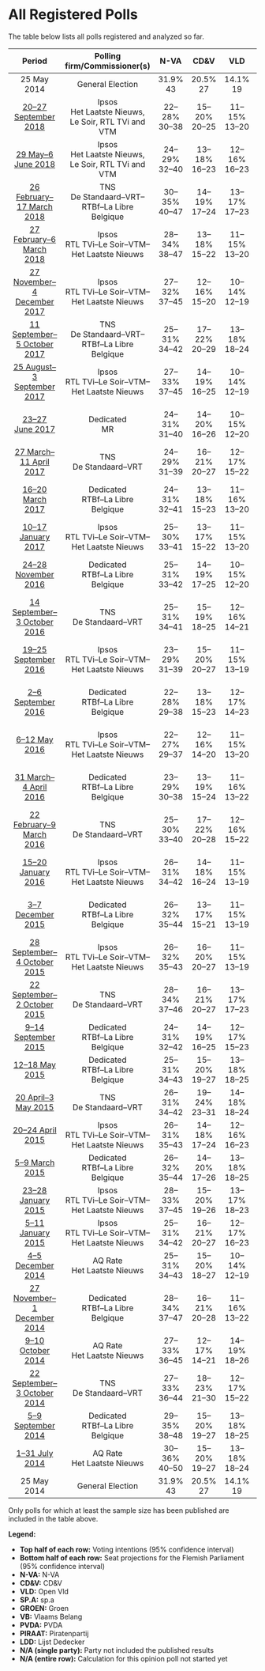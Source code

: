 # All Registered Polls

The table below lists all polls registered and analyzed so far.

| Period     | Polling firm/Commissioner(s) | N-VA | CD&V | VLD | SP.A | GROEN | VB | PVDA | PIRAAT | LDD |
|:----------:|:----------------------------:|:--:|:--:|:--:|:--:|:--:|:--:|:--:|:--:|:--:|
| 25 May 2014 | General Election | 31.9% <br> 43 | 20.5% <br> 27 | 14.1% <br> 19 | 14.0% <br> 18 | 8.7% <br> 10 | 5.9% <br> 6 | 2.5% <br> 0 | 0.6% <br> 0 | 0.0% <br> 0 |
| [20–27 September 2018](2018-09-27-Ipsos.html) | Ipsos <br> Het Laatste Nieuws, Le Soir, RTL TVi and VTM | 22–28% <br> 30–38 | 15–20% <br> 20–25 | 11–15% <br> 13–20 | 10–14% <br> 14–19 | 12–16% <br> 16–23 | 9–13% <br> 11–17 | 3–6% <br> 1–5 | N/A <br> N/A | N/A <br> N/A |
| [29 May–6 June 2018](2018-06-06-Ipsos.html) | Ipsos <br> Het Laatste Nieuws, Le Soir, RTL TVi and VTM | 24–29% <br> 32–40 | 13–18% <br> 16–23 | 12–16% <br> 16–23 | 10–14% <br> 13–19 | 11–15% <br> 14–20 | 8–12% <br> 8–15 | 5–8% <br> 3–9 | N/A <br> N/A | N/A <br> N/A |
| [26 February–17 March 2018](2018-03-17-TNS.html) | TNS <br> De Standaard–VRT–RTBf–La Libre Belgique | 30–35% <br> 40–47 | 14–19% <br> 17–24 | 13–17% <br> 17–23 | 8–11% <br> 8–14 | 12–16% <br> 15–23 | 6–9% <br> 6–10 | 4–6% <br> 2–5 | N/A <br> N/A | N/A <br> N/A |
| [27 February–6 March 2018](2018-03-06-Ipsos.html) | Ipsos <br> RTL TVi–Le Soir–VTM–Het Laatste Nieuws | 28–34% <br> 38–47 | 13–18% <br> 15–22 | 11–15% <br> 13–20 | 11–15% <br> 14–20 | 9–12% <br> 11–17 | 7–11% <br> 8–13 | 5–8% <br> 2–9 | N/A <br> N/A | N/A <br> N/A |
| [27 November–4 December 2017](2017-12-04-Ipsos.html) | Ipsos <br> RTL TVi–Le Soir–VTM–Het Laatste Nieuws | 27–32% <br> 37–45 | 12–16% <br> 15–20 | 10–14% <br> 12–19 | 9–13% <br> 11–17 | 11–15% <br> 15–23 | 9–12% <br> 9–16 | 4–7% <br> 2–7 | N/A <br> N/A | N/A <br> N/A |
| [11 September–5 October 2017](2017-10-05-TNS.html) | TNS <br> De Standaard–VRT–RTBf–La Libre Belgique | 25–31% <br> 34–42 | 17–22% <br> 20–29 | 13–18% <br> 18–24 | 9–13% <br> 10–17 | 12–16% <br> 15–22 | 5–8% <br> 4–8 | 4–7% <br> 2–5 | N/A <br> N/A | N/A <br> N/A |
| [25 August–3 September 2017](2017-09-03-Ipsos.html) | Ipsos <br> RTL TVi–Le Soir–VTM–Het Laatste Nieuws | 27–33% <br> 37–45 | 14–19% <br> 16–25 | 10–14% <br> 12–19 | 10–14% <br> 13–19 | 11–16% <br> 15–23 | 6–10% <br> 6–11 | 4–7% <br> 2–5 | N/A <br> N/A | N/A <br> N/A |
| [23–27 June 2017](2017-06-27-Dedicated.html) | Dedicated <br> MR | 24–31% <br> 31–40 | 14–20% <br> 16–26 | 10–15% <br> 12–20 | 7–12% <br> 8–14 | 10–15% <br> 14–21 | 9–14% <br> 10–18 | 6–10% <br> 5–10 | N/A <br> N/A | N/A <br> N/A |
| [27 March–11 April 2017](2017-04-11-TNS.html) | TNS <br> De Standaard–VRT | 24–29% <br> 31–39 | 16–21% <br> 20–27 | 12–17% <br> 15–22 | 11–15% <br> 14–19 | 13–17% <br> 17–23 | 6–10% <br> 6–11 | 3–6% <br> 0–5 | N/A <br> N/A | N/A <br> N/A |
| [16–20 March 2017](2017-03-20-Dedicated.html) | Dedicated <br> RTBf–La Libre Belgique | 24–31% <br> 32–41 | 13–18% <br> 15–23 | 11–16% <br> 13–20 | 11–16% <br> 14–19 | 10–14% <br> 12–18 | 10–14% <br> 11–18 | 4–7% <br> 2–6 | 1–2% <br> 0 | N/A <br> N/A |
| [10–17 January 2017](2017-01-17-Ipsos.html) | Ipsos <br> RTL TVi–Le Soir–VTM–Het Laatste Nieuws | 25–30% <br> 33–41 | 13–17% <br> 15–22 | 11–15% <br> 13–20 | 11–15% <br> 14–20 | 10–14% <br> 14–19 | 9–12% <br> 8–16 | 4–7% <br> 2–6 | N/A <br> N/A | N/A <br> N/A |
| [24–28 November 2016](2016-11-28-Dedicated.html) | Dedicated <br> RTBf–La Libre Belgique | 25–31% <br> 33–42 | 14–19% <br> 17–25 | 10–15% <br> 12–20 | 11–15% <br> 14–19 | 10–15% <br> 14–20 | 10–15% <br> 12–19 | 2–5% <br> 0–2 | 1–3% <br> 0 | N/A <br> N/A |
| [14 September–3 October 2016](2016-10-03-TNS.html) | TNS <br> De Standaard–VRT | 25–31% <br> 34–41 | 15–19% <br> 18–25 | 12–16% <br> 14–21 | 14–18% <br> 18–24 | 11–16% <br> 14–22 | 7–10% <br> 6–11 | 2–5% <br> 0–2 | N/A <br> N/A | N/A <br> N/A |
| [19–25 September 2016](2016-09-25-Ipsos.html) | Ipsos <br> RTL TVi–Le Soir–VTM–Het Laatste Nieuws | 23–29% <br> 31–39 | 15–20% <br> 20–27 | 11–15% <br> 13–19 | 12–16% <br> 14–21 | 9–13% <br> 10–17 | 10–14% <br> 12–18 | 3–5% <br> 0–3 | N/A <br> N/A | N/A <br> N/A |
| [2–6 September 2016](2016-09-06-Dedicated.html) | Dedicated <br> RTBf–La Libre Belgique | 22–28% <br> 29–38 | 13–18% <br> 15–23 | 12–17% <br> 14–23 | 13–18% <br> 15–23 | 8–12% <br> 10–16 | 11–16% <br> 13–20 | 4–7% <br> 2–5 | 1–3% <br> 0 | N/A <br> N/A |
| [6–12 May 2016](2016-05-12-Ipsos.html) | Ipsos <br> RTL TVi–Le Soir–VTM–Het Laatste Nieuws | 22–27% <br> 29–37 | 12–16% <br> 14–20 | 11–15% <br> 13–20 | 14–18% <br> 18–24 | 9–13% <br> 12–17 | 12–16% <br> 15–21 | 4–6% <br> 2–5 | N/A <br> N/A | N/A <br> N/A |
| [31 March–4 April 2016](2016-04-04-Dedicated.html) | Dedicated <br> RTBf–La Libre Belgique | 23–29% <br> 30–38 | 13–19% <br> 15–24 | 11–16% <br> 13–22 | 13–18% <br> 16–24 | 8–12% <br> 10–15 | 11–16% <br> 13–20 | 3–6% <br> 0–5 | 1–3% <br> 0 | N/A <br> N/A |
| [22 February–9 March 2016](2016-03-09-TNS.html) | TNS <br> De Standaard–VRT | 25–30% <br> 33–40 | 17–22% <br> 20–28 | 12–16% <br> 15–22 | 13–17% <br> 15–23 | 10–14% <br> 13–17 | 7–10% <br> 6–11 | 3–5% <br> 0–3 | N/A <br> N/A | N/A <br> N/A |
| [15–20 January 2016](2016-01-20-Ipsos.html) | Ipsos <br> RTL TVi–Le Soir–VTM–Het Laatste Nieuws | 26–31% <br> 34–42 | 14–18% <br> 16–24 | 11–15% <br> 13–19 | 13–18% <br> 17–24 | 9–12% <br> 10–16 | 10–14% <br> 11–17 | 3–5% <br> 0–3 | N/A <br> N/A | N/A <br> N/A |
| [3–7 December 2015](2015-12-07-Dedicated.html) | Dedicated <br> RTBf–La Libre Belgique | 26–32% <br> 35–44 | 13–17% <br> 15–21 | 11–15% <br> 13–19 | 12–16% <br> 15–22 | 10–14% <br> 14–18 | 10–14% <br> 12–18 | 2–4% <br> 0–2 | N/A <br> N/A | N/A <br> N/A |
| [28 September–4 October 2015](2015-10-04-Ipsos.html) | Ipsos <br> RTL TVi–Le Soir–VTM–Het Laatste Nieuws | 26–32% <br> 35–43 | 16–20% <br> 20–27 | 11–15% <br> 13–19 | 12–17% <br> 15–23 | 7–11% <br> 8–14 | 9–13% <br> 9–16 | 3–5% <br> 0–5 | N/A <br> N/A | N/A <br> N/A |
| [22 September–2 October 2015](2015-10-02-TNS.html) | TNS <br> De Standaard–VRT | 28–34% <br> 37–46 | 16–21% <br> 20–27 | 13–17% <br> 17–23 | 12–16% <br> 14–20 | 8–12% <br> 10–15 | 6–9% <br> 4–8 | 3–5% <br> 0–3 | N/A <br> N/A | N/A <br> N/A |
| [9–14 September 2015](2015-09-14-Dedicated.html) | Dedicated <br> RTBf–La Libre Belgique | 24–31% <br> 32–42 | 14–19% <br> 16–25 | 12–17% <br> 15–23 | 14–19% <br> 18–26 | 8–12% <br> 10–17 | 8–12% <br> 8–15 | 3–5% <br> 0–4 | 1–2% <br> 0 | N/A <br> N/A |
| [12–18 May 2015](2015-05-18-Dedicated.html) | Dedicated <br> RTBf–La Libre Belgique | 25–31% <br> 34–43 | 15–20% <br> 19–27 | 13–18% <br> 18–25 | 13–18% <br> 17–25 | 8–12% <br> 10–16 | 6–10% <br> 6–12 | 2–5% <br> 0–2 | 1–3% <br> 0 | N/A <br> N/A |
| [20 April–3 May 2015](2015-05-03-TNS.html) | TNS <br> De Standaard–VRT | 26–31% <br> 34–42 | 19–24% <br> 23–31 | 14–18% <br> 18–24 | 12–17% <br> 14–21 | 10–14% <br> 13–17 | 5–7% <br> 2–8 | 1–2% <br> 0 | N/A <br> N/A | N/A <br> N/A |
| [20–24 April 2015](2015-04-24-Ipsos.html) | Ipsos <br> RTL TVi–Le Soir–VTM–Het Laatste Nieuws | 26–31% <br> 35–43 | 14–18% <br> 17–24 | 12–16% <br> 16–23 | 13–18% <br> 18–24 | 9–13% <br> 11–17 | 6–10% <br> 6–12 | 2–5% <br> 0–2 | N/A <br> N/A | N/A <br> N/A |
| [5–9 March 2015](2015-03-09-Dedicated.html) | Dedicated <br> RTBf–La Libre Belgique | 26–32% <br> 35–44 | 14–20% <br> 17–26 | 13–18% <br> 18–25 | 14–19% <br> 18–26 | 8–12% <br> 10–16 | 6–10% <br> 4–11 | 2–5% <br> 0–2 | 1–2% <br> 0 | 0–1% <br> 0 |
| [23–28 January 2015](2015-01-28-Ipsos.html) | Ipsos <br> RTL TVi–Le Soir–VTM–Het Laatste Nieuws | 28–33% <br> 37–45 | 15–20% <br> 19–26 | 13–17% <br> 18–23 | 13–17% <br> 15–23 | 9–12% <br> 10–16 | 6–9% <br> 6–11 | 3–5% <br> 0–2 | N/A <br> N/A | N/A <br> N/A |
| [5–11 January 2015](2015-01-11-Ipsos.html) | Ipsos <br> RTL TVi–Le Soir–VTM–Het Laatste Nieuws | 25–31% <br> 34–42 | 16–21% <br> 20–27 | 12–17% <br> 16–23 | 14–18% <br> 18–24 | 9–12% <br> 10–17 | 5–9% <br> 4–8 | 3–5% <br> 0–3 | N/A <br> N/A | N/A <br> N/A |
| [4–5 December 2014](2014-12-05-AQRate.html) | AQ Rate <br> Het Laatste Nieuws | 25–31% <br> 34–43 | 15–20% <br> 18–27 | 10–14% <br> 12–19 | 14–19% <br> 18–26 | 12–17% <br> 16–24 | 5–8% <br> 3–8 | 1–3% <br> 0–1 | N/A <br> N/A | N/A <br> N/A |
| [27 November–1 December 2014](2014-12-01-Dedicated.html) | Dedicated <br> RTBf–La Libre Belgique | 28–34% <br> 37–47 | 16–21% <br> 20–28 | 11–16% <br> 13–22 | 13–18% <br> 16–24 | 8–13% <br> 10–17 | 4–8% <br> 0–8 | 3–6% <br> 0–5 | 0–2% <br> 0 | 0–2% <br> 0 |
| [9–10 October 2014](2014-10-10-AQRate.html) | AQ Rate <br> Het Laatste Nieuws | 27–33% <br> 36–45 | 12–17% <br> 14–21 | 14–19% <br> 18–26 | 15–21% <br> 19–29 | 7–11% <br> 8–15 | 6–10% <br> 6–11 | 2–4% <br> 0–2 | N/A <br> N/A | N/A <br> N/A |
| [22 September–3 October 2014](2014-10-03-TNS.html) | TNS <br> De Standaard–VRT | 27–33% <br> 36–44 | 18–23% <br> 21–30 | 12–17% <br> 15–22 | 14–18% <br> 18–24 | 8–12% <br> 10–15 | 5–8% <br> 3–8 | 2–4% <br> 0–2 | N/A <br> N/A | N/A <br> N/A |
| [5–9 September 2014](2014-09-09-Dedicated.html) | Dedicated <br> RTBf–La Libre Belgique | 29–35% <br> 38–48 | 15–20% <br> 19–27 | 13–18% <br> 18–25 | 13–18% <br> 16–24 | 8–12% <br> 10–16 | 4–7% <br> 0–8 | 2–5% <br> 0–2 | 0–2% <br> 0 | 0–1% <br> 0 |
| [1–31 July 2014](2014-07-31-AQRate.html) | AQ Rate <br> Het Laatste Nieuws | 30–36% <br> 40–50 | 15–20% <br> 19–27 | 13–18% <br> 18–24 | 12–17% <br> 14–23 | 7–11% <br> 8–14 | 4–8% <br> 1–8 | 2–4% <br> 0–2 | N/A <br> N/A | N/A <br> N/A |
| 25 May 2014 | General Election | 31.9% <br> 43 | 20.5% <br> 27 | 14.1% <br> 19 | 14.0% <br> 18 | 8.7% <br> 10 | 5.9% <br> 6 | 2.5% <br> 0 | 0.6% <br> 0 | 0.0% <br> 0 |

Only polls for which at least the sample size has been published are included in the table above.

**Legend:**
+ **Top half of each row:** Voting intentions (95% confidence interval)
+ **Bottom half of each row:** Seat projections for the Flemish Parliament (95% confidence interval)
+ **N-VA:** N-VA
+ **CD&V:** CD&V
+ **VLD:** Open Vld
+ **SP.A:** sp.a
+ **GROEN:** Groen
+ **VB:** Vlaams Belang
+ **PVDA:** PVDA
+ **PIRAAT:** Piratenpartij
+ **LDD:** Lijst Dedecker
+ **N/A (single party):** Party not included the published results
+ **N/A (entire row):** Calculation for this opinion poll not started yet

